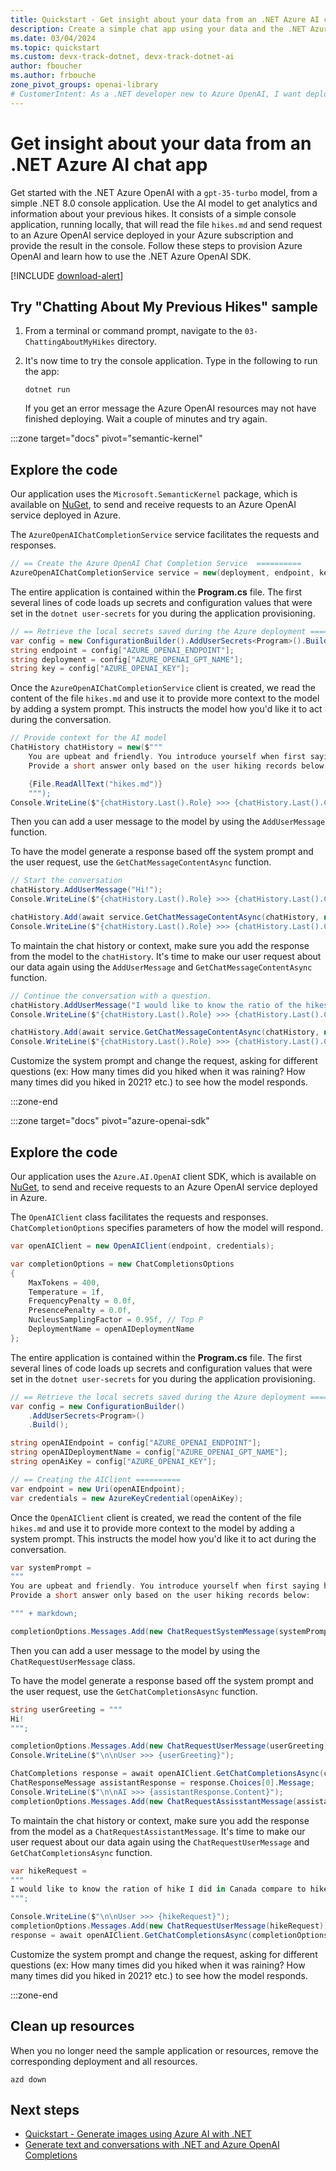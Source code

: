 ```yaml
---
title: Quickstart - Get insight about your data from an .NET Azure AI chat app
description: Create a simple chat app using your data and the .NET Azure OpenAI SDK.
ms.date: 03/04/2024
ms.topic: quickstart
ms.custom: devx-track-dotnet, devx-track-dotnet-ai
author: fboucher
ms.author: frbouche
zone_pivot_groups: openai-library
# CustomerIntent: As a .NET developer new to Azure OpenAI, I want deploy and use sample code and data to interact to learn from the sample code.
---
```


# Get insight about your data from an .NET Azure AI chat app

Get started with the .NET Azure OpenAI with a `gpt-35-turbo` model, from a simple .NET 8.0 console application. Use the AI model to get analytics and information about your previous hikes. It consists of a simple console application, running locally, that will read the file `hikes.md` and send request to an Azure OpenAI service deployed in your Azure subscription and provide the result in the console. Follow these steps to provision Azure OpenAI and learn how to use the .NET Azure OpenAI SDK.

[!INCLUDE [download-alert](includes/prerequisites-and-azure-deploy.md)]

## Try "Chatting About My Previous Hikes" sample

1. From a terminal or command prompt, navigate to the `03-ChattingAboutMyHikes` directory.
2. It's now time to try the console application. Type in the following to run the app:

    ```dotnetcli
    dotnet run
    ```

    If you get an error message the Azure OpenAI resources may not have finished deploying. Wait a couple of minutes and try again.

<!-- markdownlint-disable MD044 -->
:::zone target="docs" pivot="semantic-kernel"
<!-- markdownlint-enable MD044 -->

## Explore the code

Our application uses the `Microsoft.SemanticKernel` package, which is available on [NuGet](https://www.nuget.org/packages/Microsoft.SemanticKernel), to send and receive requests to an Azure OpenAI service deployed in Azure.

The `AzureOpenAIChatCompletionService` service facilitates the requests and responses.

```csharp
// == Create the Azure OpenAI Chat Completion Service  ==========
AzureOpenAIChatCompletionService service = new(deployment, endpoint, key);
```

The entire application is contained within the **Program.cs** file. The first several lines of code loads up secrets and configuration values that were set in the `dotnet user-secrets` for you during the application provisioning.

```csharp
// == Retrieve the local secrets saved during the Azure deployment ==========
var config = new ConfigurationBuilder().AddUserSecrets<Program>().Build();
string endpoint = config["AZURE_OPENAI_ENDPOINT"];
string deployment = config["AZURE_OPENAI_GPT_NAME"];
string key = config["AZURE_OPENAI_KEY"];
```

Once the `AzureOpenAIChatCompletionService` client is created, we read the content of the file `hikes.md` and use it to provide more context to the model by adding a system prompt. This instructs the model how you'd like it to act during the conversation.

```csharp
// Provide context for the AI model
ChatHistory chatHistory = new($"""
    You are upbeat and friendly. You introduce yourself when first saying hello. 
    Provide a short answer only based on the user hiking records below:  

    {File.ReadAllText("hikes.md")}
    """);
Console.WriteLine($"{chatHistory.Last().Role} >>> {chatHistory.Last().Content}");
```

Then you can add a user message to the model by using the `AddUserMessage` function.

To have the model generate a response based off the system prompt and the user request, use the `GetChatMessageContentAsync` function.

```csharp
// Start the conversation
chatHistory.AddUserMessage("Hi!");
Console.WriteLine($"{chatHistory.Last().Role} >>> {chatHistory.Last().Content}");

chatHistory.Add(await service.GetChatMessageContentAsync(chatHistory, new OpenAIPromptExecutionSettings() { MaxTokens = 400 }));
Console.WriteLine($"{chatHistory.Last().Role} >>> {chatHistory.Last().Content}");
```

To maintain the chat history or context, make sure you add the response from the model to the `chatHistory`. It's time to make our user request about our data again using the `AddUserMessage` and `GetChatMessageContentAsync` function.

```csharp
// Continue the conversation with a question.
chatHistory.AddUserMessage("I would like to know the ratio of the hikes I've done in Canada compared to other countries.");
Console.WriteLine($"{chatHistory.Last().Role} >>> {chatHistory.Last().Content}");

chatHistory.Add(await service.GetChatMessageContentAsync(chatHistory, new OpenAIPromptExecutionSettings() { MaxTokens = 400 }));
Console.WriteLine($"{chatHistory.Last().Role} >>> {chatHistory.Last().Content}");
```

Customize the system prompt and change the request, asking for different questions (ex: How many times did you hiked when it was raining? How many times did you hiked in 2021? etc.) to see how the model responds.

:::zone-end

<!-- markdownlint-disable MD044 -->
:::zone target="docs" pivot="azure-openai-sdk"
<!-- markdownlint-enable MD044 -->

## Explore the code

Our application uses the `Azure.AI.OpenAI` client SDK, which is available on [NuGet](https://www.nuget.org/packages/Azure.AI.OpenAI), to send and receive requests to an Azure OpenAI service deployed in Azure.

The `OpenAIClient` class facilitates the requests and responses. `ChatCompletionOptions` specifies parameters of how the model will respond.

```csharp
var openAIClient = new OpenAIClient(endpoint, credentials);

var completionOptions = new ChatCompletionsOptions
{
    MaxTokens = 400,
    Temperature = 1f,
    FrequencyPenalty = 0.0f,
    PresencePenalty = 0.0f,
    NucleusSamplingFactor = 0.95f, // Top P
    DeploymentName = openAIDeploymentName
};
```

The entire application is contained within the **Program.cs** file. The first several lines of code loads up secrets and configuration values that were set in the `dotnet user-secrets` for you during the application provisioning.

```csharp
// == Retrieve the local secrets saved during the Azure deployment ==========
var config = new ConfigurationBuilder()
    .AddUserSecrets<Program>()
    .Build();

string openAIEndpoint = config["AZURE_OPENAI_ENDPOINT"];
string openAIDeploymentName = config["AZURE_OPENAI_GPT_NAME"];
string openAiKey = config["AZURE_OPENAI_KEY"];

// == Creating the AIClient ==========
var endpoint = new Uri(openAIEndpoint);
var credentials = new AzureKeyCredential(openAiKey);
```

Once the `OpenAIClient` client is created, we read the content of the file `hikes.md` and use it to provide more context to the model by adding a system prompt. This instructs the model how you'd like it to act during the conversation.

```csharp
var systemPrompt = 
"""
You are upbeat and friendly. You introduce yourself when first saying hello. 
Provide a short answer only based on the user hiking records below:  

""" + markdown;

completionOptions.Messages.Add(new ChatRequestSystemMessage(systemPrompt));
```

Then you can add a user message to the model by using the `ChatRequestUserMessage` class.

To have the model generate a response based off the system prompt and the user request, use the `GetChatCompletionsAsync` function.

```csharp
string userGreeting = """
Hi! 
""";

completionOptions.Messages.Add(new ChatRequestUserMessage(userGreeting));
Console.WriteLine($"\n\nUser >>> {userGreeting}");

ChatCompletions response = await openAIClient.GetChatCompletionsAsync(completionOptions);
ChatResponseMessage assistantResponse = response.Choices[0].Message;
Console.WriteLine($"\n\nAI >>> {assistantResponse.Content}");
completionOptions.Messages.Add(new ChatRequestAssisstantMessage(assistantResponse.Content)); 
```

To maintain the chat history or context, make sure you add the response from the model as a `ChatRequestAssistantMessage`. It's time to make our user request about our data again using the `ChatRequestUserMessage` and `GetChatCompletionsAsync` function.

```csharp
var hikeRequest = 
"""
I would like to know the ration of hike I did in Canada compare to hikes done in other countries.
""";

Console.WriteLine($"\n\nUser >>> {hikeRequest}");
completionOptions.Messages.Add(new ChatRequestUserMessage(hikeRequest));
response = await openAIClient.GetChatCompletionsAsync(completionOptions);
```

Customize the system prompt and change the request, asking for different questions (ex: How many times did you hiked when it was raining? How many times did you hiked in 2021? etc.) to see how the model responds.

:::zone-end

## Clean up resources

When you no longer need the sample application or resources, remove the corresponding deployment and all resources.

```azdeveloper
azd down
```

## Next steps

- [Quickstart - Generate images using Azure AI with .NET](quickstart-openai-generate-images.md)
- [Generate text and conversations with .NET and Azure OpenAI Completions](/training/modules/open-ai-dotnet-text-completions/)
